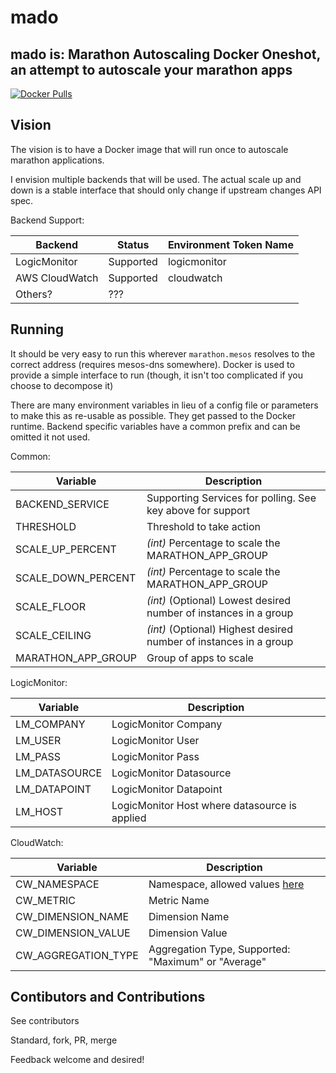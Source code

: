 # mado
mado is: Marathon Autoscaling Docker Oneshot, an attempt to autoscale your marathon apps
--------

[![Docker Pulls](https://img.shields.io/docker/pulls/jolexa/mado.svg?maxAge=2592000?style=plastic)](https://hub.docker.com/r/jolexa/mado/)

## Vision
The vision is to have a Docker image that will run once to autoscale marathon applications.

I envision multiple backends that will be used. The actual scale up and down is a stable interface that should only change if upstream changes API spec.

Backend Support:

| Backend | Status | Environment Token Name |
| ----- | ----- | ----- |
| LogicMonitor | Supported | logicmonitor |
| AWS CloudWatch | Supported | cloudwatch |
| Others? | ??? | <nbsp> |

## Running
It should be very easy to run this wherever `marathon.mesos` resolves to the correct address (requires mesos-dns somewhere). Docker is used to provide a simple interface to run (though, it isn't too complicated if you choose to decompose it)

There are many environment variables in lieu of a config file or parameters to make this as re-usable as possible. They get passed to the Docker runtime. Backend specific variables have a common prefix and can be omitted it not used.

Common:

| Variable | Description |
| ------ | ------ |
| BACKEND_SERVICE | Supporting Services for polling. See key above for support |
| THRESHOLD | Threshold to take action |
| SCALE_UP_PERCENT | *(int)* Percentage to scale the MARATHON_APP_GROUP |
| SCALE_DOWN_PERCENT | *(int)* Percentage to scale the MARATHON_APP_GROUP |
| SCALE_FLOOR | *(int)* (Optional) Lowest desired number of instances in a group |
| SCALE_CEILING | *(int)* (Optional) Highest desired number of instances in a group |
| MARATHON_APP_GROUP | Group of apps to scale |

LogicMonitor:

| Variable | Description |
| ------ | ------ |
| LM_COMPANY | LogicMonitor Company |
| LM_USER | LogicMonitor User |
| LM_PASS | LogicMonitor Pass |
| LM_DATASOURCE | LogicMonitor Datasource |
| LM_DATAPOINT | LogicMonitor Datapoint |
| LM_HOST | LogicMonitor Host where datasource is applied |

CloudWatch:

| Variable | Description |
| ------ | ------ |
| CW_NAMESPACE | Namespace, allowed values [here](https://docs.aws.amazon.com/AmazonCloudWatch/latest/DeveloperGuide/aws-namespaces.html) |
| CW_METRIC | Metric Name |
| CW_DIMENSION_NAME | Dimension Name |
| CW_DIMENSION_VALUE | Dimension Value |
| CW_AGGREGATION_TYPE | Aggregation Type, Supported: "Maximum" or "Average" |


## Contibutors and Contributions
See contributors

Standard, fork, PR, merge

Feedback welcome and desired!
